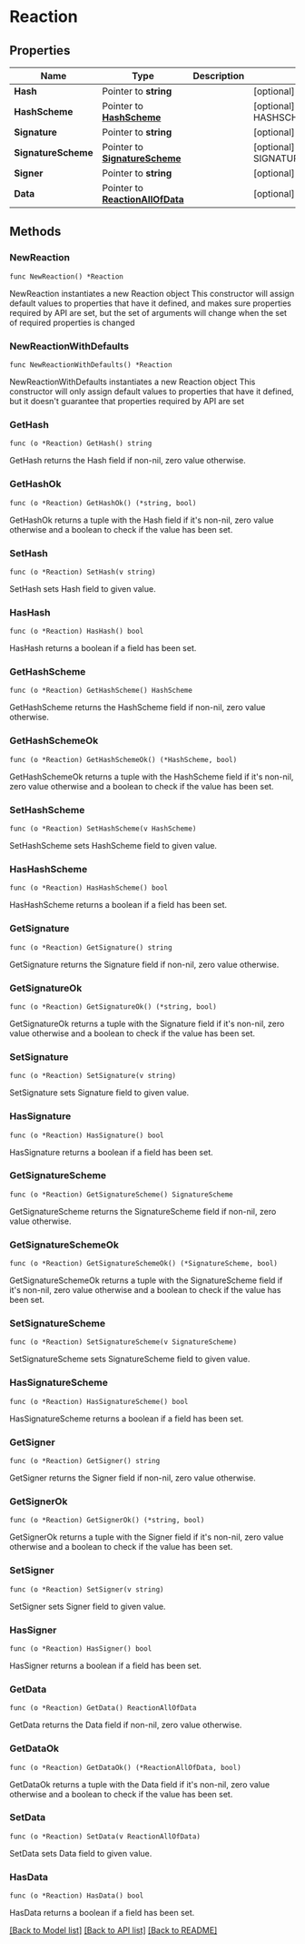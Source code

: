 # Reaction

## Properties

Name | Type | Description | Notes
------------ | ------------- | ------------- | -------------
**Hash** | Pointer to **string** |  | [optional] 
**HashScheme** | Pointer to [**HashScheme**](HashScheme.md) |  | [optional] [default to HASHSCHEME_HASH_SCHEME_BLAKE3]
**Signature** | Pointer to **string** |  | [optional] 
**SignatureScheme** | Pointer to [**SignatureScheme**](SignatureScheme.md) |  | [optional] [default to SIGNATURESCHEME_ED25519]
**Signer** | Pointer to **string** |  | [optional] 
**Data** | Pointer to [**ReactionAllOfData**](ReactionAllOfData.md) |  | [optional] 

## Methods

### NewReaction

`func NewReaction() *Reaction`

NewReaction instantiates a new Reaction object
This constructor will assign default values to properties that have it defined,
and makes sure properties required by API are set, but the set of arguments
will change when the set of required properties is changed

### NewReactionWithDefaults

`func NewReactionWithDefaults() *Reaction`

NewReactionWithDefaults instantiates a new Reaction object
This constructor will only assign default values to properties that have it defined,
but it doesn't guarantee that properties required by API are set

### GetHash

`func (o *Reaction) GetHash() string`

GetHash returns the Hash field if non-nil, zero value otherwise.

### GetHashOk

`func (o *Reaction) GetHashOk() (*string, bool)`

GetHashOk returns a tuple with the Hash field if it's non-nil, zero value otherwise
and a boolean to check if the value has been set.

### SetHash

`func (o *Reaction) SetHash(v string)`

SetHash sets Hash field to given value.

### HasHash

`func (o *Reaction) HasHash() bool`

HasHash returns a boolean if a field has been set.

### GetHashScheme

`func (o *Reaction) GetHashScheme() HashScheme`

GetHashScheme returns the HashScheme field if non-nil, zero value otherwise.

### GetHashSchemeOk

`func (o *Reaction) GetHashSchemeOk() (*HashScheme, bool)`

GetHashSchemeOk returns a tuple with the HashScheme field if it's non-nil, zero value otherwise
and a boolean to check if the value has been set.

### SetHashScheme

`func (o *Reaction) SetHashScheme(v HashScheme)`

SetHashScheme sets HashScheme field to given value.

### HasHashScheme

`func (o *Reaction) HasHashScheme() bool`

HasHashScheme returns a boolean if a field has been set.

### GetSignature

`func (o *Reaction) GetSignature() string`

GetSignature returns the Signature field if non-nil, zero value otherwise.

### GetSignatureOk

`func (o *Reaction) GetSignatureOk() (*string, bool)`

GetSignatureOk returns a tuple with the Signature field if it's non-nil, zero value otherwise
and a boolean to check if the value has been set.

### SetSignature

`func (o *Reaction) SetSignature(v string)`

SetSignature sets Signature field to given value.

### HasSignature

`func (o *Reaction) HasSignature() bool`

HasSignature returns a boolean if a field has been set.

### GetSignatureScheme

`func (o *Reaction) GetSignatureScheme() SignatureScheme`

GetSignatureScheme returns the SignatureScheme field if non-nil, zero value otherwise.

### GetSignatureSchemeOk

`func (o *Reaction) GetSignatureSchemeOk() (*SignatureScheme, bool)`

GetSignatureSchemeOk returns a tuple with the SignatureScheme field if it's non-nil, zero value otherwise
and a boolean to check if the value has been set.

### SetSignatureScheme

`func (o *Reaction) SetSignatureScheme(v SignatureScheme)`

SetSignatureScheme sets SignatureScheme field to given value.

### HasSignatureScheme

`func (o *Reaction) HasSignatureScheme() bool`

HasSignatureScheme returns a boolean if a field has been set.

### GetSigner

`func (o *Reaction) GetSigner() string`

GetSigner returns the Signer field if non-nil, zero value otherwise.

### GetSignerOk

`func (o *Reaction) GetSignerOk() (*string, bool)`

GetSignerOk returns a tuple with the Signer field if it's non-nil, zero value otherwise
and a boolean to check if the value has been set.

### SetSigner

`func (o *Reaction) SetSigner(v string)`

SetSigner sets Signer field to given value.

### HasSigner

`func (o *Reaction) HasSigner() bool`

HasSigner returns a boolean if a field has been set.

### GetData

`func (o *Reaction) GetData() ReactionAllOfData`

GetData returns the Data field if non-nil, zero value otherwise.

### GetDataOk

`func (o *Reaction) GetDataOk() (*ReactionAllOfData, bool)`

GetDataOk returns a tuple with the Data field if it's non-nil, zero value otherwise
and a boolean to check if the value has been set.

### SetData

`func (o *Reaction) SetData(v ReactionAllOfData)`

SetData sets Data field to given value.

### HasData

`func (o *Reaction) HasData() bool`

HasData returns a boolean if a field has been set.


[[Back to Model list]](../README.md#documentation-for-models) [[Back to API list]](../README.md#documentation-for-api-endpoints) [[Back to README]](../README.md)


